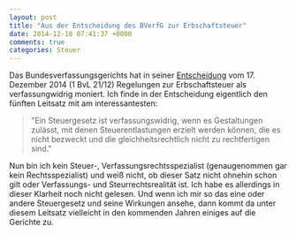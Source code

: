 ```yaml
---
layout: post
title: "Aus der Entscheidung des BVerfG zur Erbschaftsteuer"
date: 2014-12-18 07:41:37 +0000
comments: true
categories: Steuer
---
```


Das Bundesverfassungsgerichts hat in seiner [Entscheidung](http://www.bundesverfassungsgericht.de/SharedDocs/Entscheidungen/DE/2014/12/ls20141217_1bvl002112.html)
vom 17. Dezember 2014 (1 BvL 21/12) Regelungen zur Erbschaftsteuer als
verfassungwidrig moniert. Ich finde in der Entscheidung eigentlich den
fünften Leitsatz mit am interessantesten:

> "Ein Steuergesetz ist verfassungswidrig, wenn es Gestaltungen zulässt,
> mit denen Steuerentlastungen erzielt werden können, die es nicht
> bezweckt und die gleichheitsrechtlich nicht zu rechtfertigen sind."

Nun bin ich kein Steuer-, Verfassungsrechtsspezialist (genaugenommen
gar kein Rechtsspezialist) und weiß nicht, ob dieser Satz nicht
ohnehin schon gilt oder Verfassungs- und Steurrechtsrealität ist. Ich
habe es allerdings in dieser Klarheit noch nicht gelesen. Und wenn ich
mir so das eine oder andere Steuergesetz und seine Wirkungen ansehe,
dann kommt da unter diesem Leitsatz vielleicht in den kommenden Jahren
einiges auf die Gerichte zu.




